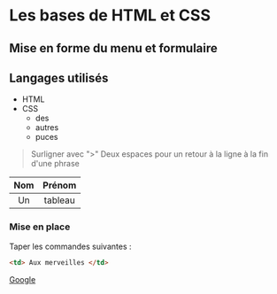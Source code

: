 # Les bases de HTML et CSS

## Mise en forme du menu et formulaire

## Langages utilisés
- HTML
- CSS
    - des 
    - autres
    - puces

> Surligner  avec ">"
> Deux espaces pour un retour à la ligne à la fin d'une phrase  

|Nom     |Prénom  |
|:------:|:------:|
|Un      |tableau |

### Mise en place
Taper les commandes suivantes :
```html
<td> Aux merveilles </td>
```

[Google](http://www.google.com)


